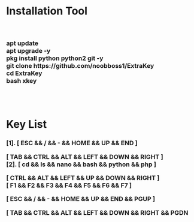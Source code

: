 <!-- GITHUB README -->

<h1>Installation Tool</h1>

<br>

<h3>apt update<br>apt upgrade -y<br>pkg install python python2 git -y<br>git clone https://github.com/noobboss1/ExtraKey<br>cd ExtraKey<br>bash xkey</h3><br><br>

<h1>Key List</h1>

<h3>[1]. [ ESC && / && - && HOME && UP && END ]

[ TAB && CTRL && ALT && LEFT && DOWN && RIGHT ]<br>[2]. [ cd && ls && nano && bash && python && php ]

[ CTRL && ALT && LEFT && UP && DOWN && RIGHT ]<br>[ F1 && F2 && F3 && F4 && F5 && F6 && F7 ]

[ ESC && / && - && HOME && UP && END && PGUP ]

[ TAB && CTRL && ALT && LEFT && DOWN && RIGHT && PGDN</h3>
